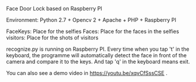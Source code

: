 Face Door Lock based on Raspberry PI

Environment: Python 2.7 + Opencv 2 + Apache + PHP + Raspberry PI

FaceKeys: Place for the selfies
Faces: Place for the faces in the selfies
visitors: Place for the shots of visitors

recognize.py is running on Raspberry PI. Every time when you tap 't' in the keyboard, the programme will automatically detect the
face in front of the camera and compare it to the keys. And tap 'q' in the keyboard means exit.

You can also see a demo video in https://youtu.be/xqvCfSssCSE .